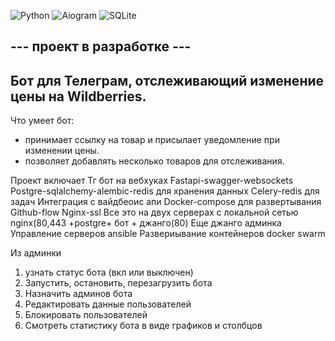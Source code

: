 ![Python](https://img.shields.io/badge/python-3670A0?style=for-the-badge&logo=python&logoColor=ffdd54)
![Aiogram](https://img.shields.io/badge/Aiogram-white?style=for-the-badge&logo=chatbot&color=%234796EC)
![SQLite](https://img.shields.io/badge/sqlite-%2307405e.svg?style=for-the-badge&logo=sqlite&logoColor=white)

--- проект в разработке ---
------

## Бот для Телеграм, отслеживающий изменение цены на Wildberries.

Что умеет бот:
  + принимает ссылку на товар и присылает уведомление при изменении цены.
  + позволяет добавлять несколько товаров для отслеживания.

Проект включает 
Тг бот на вебхуках
Fastapi-swagger-websockets
Postgre-sqlalchemy-alembic-redis для хранения данных
Celery-redis для задач
Интеграция с вайдбеоис апи
Docker-compose для развертывания
Github-flow
Nginx-ssl
Все это на двух серверах с локальной сетью
nginx(80,443 +postgre+  бот + джанго(80)
Еще джанго админка
Управление серверов ansible
Развериывание контейнеров  docker swarm

Из админки
1. узнать статус бота (вкл или выключен)
2. Запустить, остановить, перезагрузить бота
3. Назначить админов бота
4. Редактировать данные пользователей
5. Блокировать пользователей
6. Смотреть статистику бота в виде графиков и столбцов
